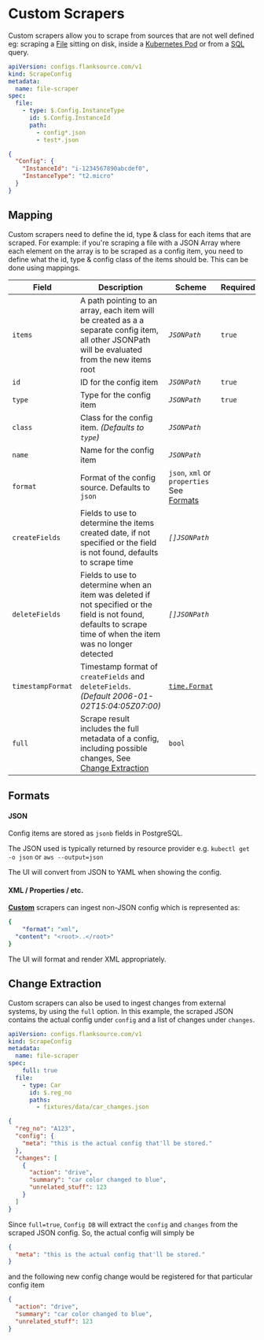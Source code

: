 # Custom Scrapers

Custom scrapers allow you to scrape from sources that are not well defined eg: scraping a [File](/config-db/scrapers/file) sitting on disk, inside a [Kubernetes Pod](/config-db/scrapers/kubernetes-file) or from a [SQL](/config-db/scrapers/sql) query.


```yaml title="file-scraper.yaml"
apiVersion: configs.flanksource.com/v1
kind: ScrapeConfig
metadata:
  name: file-scraper
spec:
  file:
    - type: $.Config.InstanceType
      id: $.Config.InstanceId
      path:
        - config*.json
        - test*.json
```



```json title="config-file.json"
{
  "Config": {
    "InstanceId": "i-1234567890abcdef0",
    "InstanceType": "t2.micro"
  }
}
```

## Mapping

Custom scrapers need to define the id, type & class for each items that are scraped. For example: if you're scraping a file with a JSON Array where each element on the array is to be scraped as a config item, you need to define what the id, type & config class of the items should be. This can be done using mappings.

| Field             | Description                                                                                                                                                                                  | Scheme                                              | Required |
| ----------------- | -------------------------------------------------------------------------------------------------------------------------------------------------------------------------------------------- | --------------------------------------------------- | -------- |
| `items`            |  A path pointing to an array, each item will be created as a a separate config item, all other JSONPath will be evaluated from the new items root                                                                                                                                                                  | <CommonLink to="jsonpath">_`JSONPath`_</CommonLink> | `true`   |
| `id`              | ID for the config item                                                                                                                                                                       | <CommonLink to="jsonpath">_`JSONPath`_</CommonLink> | `true`   |
| `type`            | Type for the config item                                                                                                                                                                     | <CommonLink to="jsonpath">_`JSONPath`_</CommonLink> | `true`   |
| `class`           | Class for the config item. _(Defaults to `type`)_                                                                                                                                            | <CommonLink to="jsonpath">_`JSONPath`_</CommonLink> |          |
| `name`            | Name for the config item                                                                                                                                                                     | <CommonLink to="jsonpath">_`JSONPath`_</CommonLink> |          |
| `format` | Format of the config source. Defaults to `json` | `json`, `xml` or `properties` See [Formats](#formats) | |
| `createFields`    | Fields to use to determine the items created date, if not specified or the field is not found, defaults to scrape time| <CommonLink to="jsonpath">_`[]JSONPath`_</CommonLink> |          |
| `deleteFields`    | Fields to use to determine when an item was deleted if not specified or the field is not found, defaults to scrape time of when the item was no longer detected| <CommonLink to="jsonpath">_`[]JSONPath`_</CommonLink> |          |
| `timestampFormat` | Timestamp format of `createFields` and `deleteFields`. _(Default 2006-01-02T15:04:05Z07:00)_                                                                              | [`time.Format`](https://golang.org/pkg/time/#Time.Format)              |          |
| `full` | Scrape result includes the full metadata of a config, including possible changes, See [Change Extraction](#change-extraction) | `bool` | |



## Formats

#### JSON
Config items are stored as `jsonb` fields in PostgreSQL.

 The JSON used is typically returned by resource provider e.g.  `kubectl get -o json` or `aws --output=json`

The UI will convert from JSON to YAML when showing the config.

#### XML / Properties / etc.
[**Custom**](./concepts/custom-scraper) scrapers can ingest non-JSON config which is represented as:

```yaml
{
	"format": "xml",
  "content": "<root>..</root>"
}
```

The UI will format and render XML appropriately.




## Change Extraction

Custom scrapers can also be used to ingest changes from external systems, by using the `full` option. In this example, the scraped JSON contains the actual config under `config` and a list of changes under `changes`.

```yaml
apiVersion: configs.flanksource.com/v1
kind: ScrapeConfig
metadata:
  name: file-scraper
spec:
	full: true
  file:
    - type: Car
      id: $.reg_no
      paths:
        - fixtures/data/car_changes.json
```

```json title=fixtures/data/car_changes.json
{
  "reg_no": "A123",
  "config": {
    "meta": "this is the actual config that'll be stored."
  },
  "changes": [
    {
      "action": "drive",
      "summary": "car color changed to blue",
      "unrelated_stuff": 123
    }
  ]
}
```

Since `full=true`, `Config DB` will extract the `config` and `changes` from the scraped JSON config. So, the actual config will simply be

```json
{
  "meta": "this is the actual config that'll be stored."
}
```

and the following new config change would be registered for that particular config item

```json
{
  "action": "drive",
  "summary": "car color changed to blue",
  "unrelated_stuff": 123
}
```

